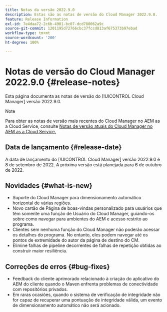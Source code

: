 ```yaml
---
title: Notas da versão 2022.9.0
description: Estas são as notas de versão do Cloud Manager 2022.9.0.
feature: Release Information
exl-id: 7e4daa72-2c6b-4901-bc07-dcd780062a9c
source-git-commit: 1201195d72766cbc37fccd813af675373b97ebad
workflow-type: tm+mt
source-wordcount: '200'
ht-degree: 100%

---
```


# Notas de versão do Cloud Manager 2022.9.0 {#release-notes}

Esta página documenta as notas de versão do [!UICONTROL Cloud Manager] versão 2022.9.0.

>[!NOTE]
>
>Para obter as notas de versão mais recentes do Cloud Manager no AEM as a Cloud Service, consulte [Notas de versão atuais do Cloud Manager no AEM as a Cloud Service.](https://experienceleague.adobe.com/docs/experience-manager-cloud-service/content/implementing/using-cloud-manager/release-notes-cloud-manager/release-notes-cm-current.html?lang=pt-BR)

## Data de lançamento {#release-date}

A data de lançamento do [!UICONTROL Cloud Manager] versão 2022.9.0 é 8 de setembro de 2022. A próxima versão está planejada para 6 de outubro de 2022.

## Novidades {#what-is-new}

* Suporte do Cloud Manager para dimensionamento automático horizontal de várias regiões.
* Novo cartão de Página de boas-vindas personalizado para usuários que têm somente uma função de Usuário do Cloud Manager, guiando-os sobre como navegar para ambientes do AEM e acesso restrito ao programa.
* Clientes sem nenhuma função do Cloud Manager não poderão acessar os detalhes do programa. No entanto, eles podem navegar até os pontos de extremidade do autor da página de destino do CM.
* Elimine falhas de pipeline decorrentes de falhas de repetição obtidas ao construir maior resiliência.

## Correções de erros {#bug-fixes}

* Feedback do cliente aprimorado relacionado à criação do aplicativo do AEM do cliente quando o Maven enfrenta problemas de conectividade com repositórios privados.
* Em raras ocasiões, quando o sistema de verificação de integridade não for capaz de recuperar uma pontuação de integridade válida, um evento de dimensionamento automático não será acionado.
